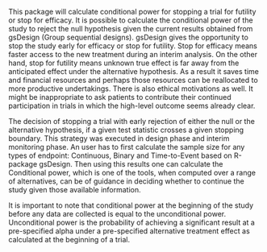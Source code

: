 This package will calculate conditional power for stopping a trial for futility or stop for efficacy. 
It is possible to calculate the conditional power of the study to reject the null hypothesis given the 
current results obtained from gsDesign (Group sequential designs). gsDesign gives the opportunity to 
stop the study early for efficacy or stop for futility. Stop for efficacy means faster access to the 
new treatment during an interim analysis. On the other hand, stop for futility means unknown true effect 
is far away from the anticipated effect under the alternative hypothesis. As a result it saves time and 
financial resources and perhaps those resources can be reallocated to more productive undertakings. 
There is also ethical motivations as well. It might be inappropriate to ask patients to contribute 
their continued participation in trials in which the high-level outcome seems already clear. 

The decision of stopping a trial with early rejection of either the null or the alternative hypothesis, 
if a given test statistic crosses a given stopping boundary. This strategy was executed in design phase 
and interim monitoring phase. An user has to first calculate the sample size for any types of endpoint: 
Continuous, Binary and Time-to-Event based on R-package gsDesign. Then using this results one can 
calculate the Conditional power, which is one of the tools, when computed over a range of alternatives, 
can be of guidance in
deciding whether to continue the study given those available information. 

It is important to note that conditional power at the beginning of the study before any data are 
collected is equal to the unconditional power. Unconditional power is the probability of achieving 
a significant result at a pre-specified alpha under a pre-specified alternative treatment effect as
calculated at the beginning of a trial.
